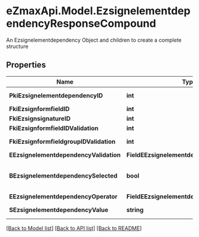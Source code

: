 # eZmaxApi.Model.EzsignelementdependencyResponseCompound
An Ezsignelementdependency Object and children to create a complete structure

## Properties

Name | Type | Description | Notes
------------ | ------------- | ------------- | -------------
**PkiEzsignelementdependencyID** | **int** | The unique ID of the Ezsignelementdependency | 
**FkiEzsignformfieldID** | **int** | The unique ID of the Ezsignformfield | [optional] 
**FkiEzsignsignatureID** | **int** | The unique ID of the Ezsignsignature | [optional] 
**FkiEzsignformfieldIDValidation** | **int** | The unique ID of the Ezsignformfield | [optional] 
**FkiEzsignformfieldgroupIDValidation** | **int** | The unique ID of the Ezsignformfieldgroup | [optional] 
**EEzsignelementdependencyValidation** | **FieldEEzsignelementdependencyValidation** |  | 
**BEzsignelementdependencySelected** | **bool** | Whether if it&#39;s selected or not when using eEzsignelementdependencyValidation &#x3D; Selected | [optional] 
**EEzsignelementdependencyOperator** | **FieldEEzsignelementdependencyOperator** |  | [optional] 
**SEzsignelementdependencyValue** | **string** | The value of the Ezsignelementdependency | [optional] 

[[Back to Model list]](../README.md#documentation-for-models) [[Back to API list]](../README.md#documentation-for-api-endpoints) [[Back to README]](../README.md)

